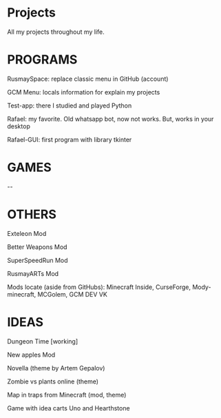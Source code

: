 # Projects
 All my projects throughout my life.

# PROGRAMS

RusmaySpace: replace classic menu in GitHub (account)

GCM Menu: locals information for explain my projects

Test-app: there I studied and played Python

Rafael: my favorite. Old whatsapp bot, now not works. But, works in your desktop

Rafael-GUI: first program with library tkinter

# GAMES

--

# OTHERS

Exteleon Mod

Better Weapons Mod

SuperSpeedRun Mod

RusmayARTs Mod

Mods locate (aside from GitHubs): Minecraft Inside, CurseForge, Mody-minecraft, MCGolem, GCM DEV VK

# IDEAS

Dungeon Time [working]

New apples Mod

Novella (theme by Artem Gepalov)

Zombie vs plants online (theme)

Map in traps from Minecraft (mod, theme)

Game with idea carts Uno and Hearthstone
